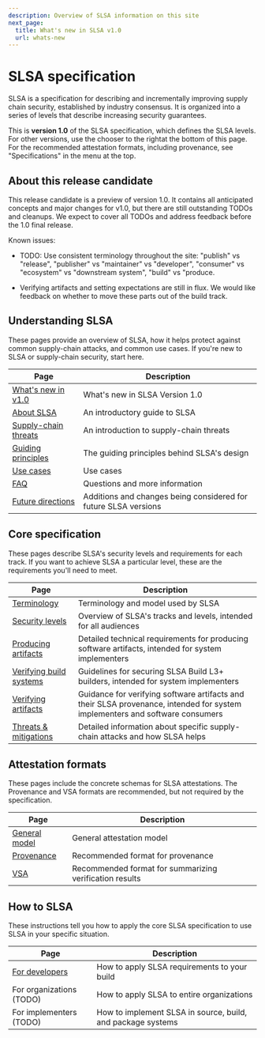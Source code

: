 ```yaml
---
description: Overview of SLSA information on this site
next_page:
  title: What's new in SLSA v1.0
  url: whats-new
---
```


# SLSA specification

SLSA is a specification for describing and incrementally improving supply chain
security, established by industry consensus. It is organized into a series of
levels that describe increasing security guarantees.

This is **version 1.0** of the SLSA specification, which defines the SLSA
levels. For other versions, use the chooser <span class="hidden md:inline">to
the right</span><span class="md:hidden">at the bottom of this page</span>. For
the recommended attestation formats, including provenance, see "Specifications"
in the menu at the top.

## About this release candidate

This release candidate is a preview of version 1.0. It contains all
anticipated concepts and major changes for v1.0, but there are still outstanding
TODOs and cleanups. We expect to cover all TODOs and address feedback before the
1.0 final release.

Known issues:

-   TODO: Use consistent terminology throughout the site: "publish" vs
    "release", "publisher" vs "maintainer" vs "developer", "consumer" vs
    "ecosystem" vs "downstream system", "build" vs "produce.

-   Verifying artifacts and setting expectations are still in flux. We would
    like feedback on whether to move these parts out of the build track.

## Understanding SLSA

These pages provide an overview of SLSA, how it helps protect against common
supply-chain attacks, and common use cases. If you're new to SLSA or supply-chain security, start here.

| Page | Description |
| ---- | --- |
| [What's new in v1.0](whats-new.md) | What's new in SLSA Version 1.0 |
| [About SLSA](about.md) | An introductory guide to SLSA |
| [Supply-chain threats](threats-overview) | An introduction to supply-chain threats |
| [Guiding principles](principles.md) | The guiding principles behind SLSA's design |
| [Use cases](/use-cases) | Use cases |
| [FAQ](faq.md) | Questions and more information |
| [Future directions](future-directions.md) | Additions and changes being considered for future SLSA versions |

## Core specification

These pages describe SLSA's security levels and requirements for each track.
If you want to achieve SLSA a particular level, these are the requirements you'll need to meet.

| Page | Description |
| ---- | --- |
| [Terminology](terminology.md) | Terminology and model used by SLSA |
| [Security levels](levels.md) | Overview of SLSA's tracks and levels, intended for all audiences |
| [Producing artifacts](requirements.md) | Detailed technical requirements for producing software artifacts, intended for system implementers |
| [Verifying build systems](verifying-systems.md) | Guidelines for securing SLSA Build L3+ builders, intended for system implementers |
| [Verifying artifacts](verifying-artifacts.md) | Guidance for verifying software artifacts and their SLSA provenance, intended for system implementers and software consumers |
| [Threats & mitigations](threats.md) | Detailed information about specific supply-chain attacks and how SLSA helps |

## Attestation formats

These pages include the concrete schemas for SLSA attestations. The Provenance
and VSA formats are recommended, but not required by the specification.

| Page | Description |
| ---- | --- |
| [General model](/attestation-model) | General attestation model|
| [Provenance](/provenance/v1) | Recommended format for provenance|
| [VSA](/verification_summary/v1) | Recommended format for summarizing verification results |

## How to SLSA

These instructions tell you how to apply the core SLSA specification to use
SLSA in your specific situation.

| Page | Description |
| ---- | --- |
| [For developers](/get-started) | How to apply SLSA requirements to your build |
| For organizations (TODO) | How to apply SLSA to entire organizations|
| For implementers (TODO) | How to implement SLSA in source, build, and package systems |
